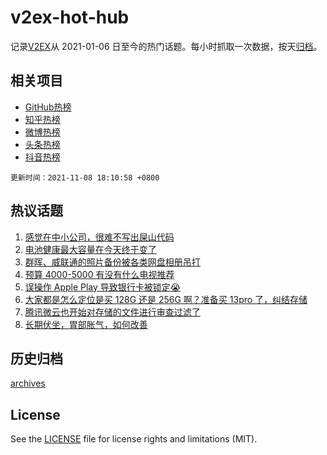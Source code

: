 # v2ex-hot-hub

 记录[V2EX](https://www.v2ex.com/)从 2021-01-06 日至今的热门话题。每小时抓取一次数据，按天[归档](archives)。
 
 ## 相关项目

- [GitHub热榜](https://github.com/lonnyzhang423/github-hot-hub)
- [知乎热榜](https://github.com/lonnyzhang423/zhihu-hot-hub)
- [微博热榜](https://github.com/lonnyzhang423/weibo-hot-hub)
- [头条热榜](https://github.com/lonnyzhang423/toutiao-hot-hub)
- [抖音热榜](https://github.com/lonnyzhang423/douyin-hot-hub)


 `更新时间：2021-11-08 18:10:58 +0800`

## 热议话题

1. [感觉在中小公司，很难不写出屎山代码](https://www.v2ex.com/t/813782)
1. [电池健康最大容量在今天终于变了](https://www.v2ex.com/t/813741)
1. [群晖、威联通的照片备份被各类网盘相册吊打](https://www.v2ex.com/t/813713)
1. [预算 4000-5000 有没有什么电视推荐](https://www.v2ex.com/t/813761)
1. [误操作 Apple Play 导致银行卡被锁定😭](https://www.v2ex.com/t/813701)
1. [大家都是怎么定位是买 128G 还是 256G 啊？准备买 13pro 了，纠结存储](https://www.v2ex.com/t/813704)
1. [腾讯微云也开始对存储的文件进行审查过滤了](https://www.v2ex.com/t/813675)
1. [长期伏坐，胃部胀气，如何改善](https://www.v2ex.com/t/813774)

## 历史归档

[archives](archives)

## License

See the [LICENSE](LICENSE) file for license rights and limitations (MIT).
